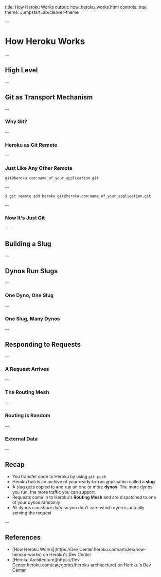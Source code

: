 title: How Heroku Works
output: how_heroku_works.html
controls: true
theme: JumpstartLab/cleaver-theme

--

# How Heroku Works

--

## High Level

--

## Git as Transport Mechanism

--

### Why Git?

--

### Heroku as Git Remote

--

### Just Like Any Other Remote

```
git@heroku.com:name_of_your_application.git
```

--

```
$ git remote add heroku git@heroku.com:name_of_your_application.git
```

--

### Now It's Just Git

--

## Building a Slug

--

## Dynos Run Slugs

--

### One Dyno, One Slug

--

### One Slug, Many Dynos

--

## Responding to Requests

--

### A Request Arrives

--

### The Routing Mesh

--

### Routing is Random

--

### External Data

--

## Recap

* You transfer code to Heroku by using `git push`
* Heroku builds an archive of your ready-to-run application called a **slug**
* A slug gets copied to and run on one or more **dynos**. The more dynos you run, the more traffic you can support.
* Requests come in to Heroku's **Routing Mesh** and are dispatched to one of your dynos randomly
* All dynos can *share data* so you don't care which dyno is actually serving the request

--

## References

* [How Heroku Works](https://Dev Center.heroku.com/articles/how-heroku-works) on Heroku's Dev Center
* [Heroku Architecture](https://Dev Center.heroku.com/categories/heroku-architecture) on Heroku's Dev Center

